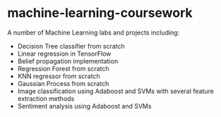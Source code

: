 # machine-learning-coursework

A number of Machine Learning labs and projects including:
- Decision Tree classifier from scratch
- Linear regression in TensorFlow
- Belief propagation implementation
- Regression Forest from scratch
- KNN regressor from scratch
- Gaussian Process from scratch
- Image classification using Adaboost and SVMs with several feature extraction methods
- Sentiment analysis using Adaboost and SVMs 
